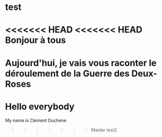# test

<<<<<<< HEAD
<<<<<<< HEAD
Bonjour à tous
=======
Aujourd'hui, je vais vous raconter le déroulement de la Guerre des Deux-Roses
=======
Hello everybody
=======
My name is Clement Duchene
>>>>>>> Master
>>>>>>> test2
